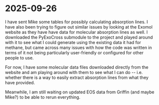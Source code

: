 # 2025-09-26

I have sent Mike some tables for possibly calculating absorption lines. I have also been trying to figure out similar issues by looking at the Exomol website as they have have data for molecular absorption lines as well. I downloaded the PyExoCross submodule to the project and played around with it to see what I could generate using the existing data it had for methane, but came across many issues with how the code was written in terms of it not being particularly user-friendly or configured for other people to use.

For now, I have some molecular data files downloaded directly from the website and am playing around with them to see what I can do -- i.e. whether there is a way to easily extract absorption lines from what they have provided.

Meanwhile, I am still waiting on updated EOS data from Griffin (and maybe Mike?) to be able to rerun everything.